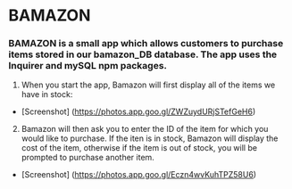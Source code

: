 # BAMAZON

### BAMAZON is a small app which allows customers to purchase items stored in our bamazon_DB database. The app uses the Inquirer and mySQL npm packages.

1. When you start the app, Bamazon will first display all of the items we have in stock:
* [Screenshot]
(https://photos.app.goo.gl/ZWZuydURjSTefGeH6)

2. Bamazon will then ask you to enter the ID of the item for which you would like to purchase. If the iten is in stock, Bamazon will display the cost of the item, otherwise if the item is out of stock, you will be prompted to purchase another item.
* [Screenshot]
(https://photos.app.goo.gl/Eczn4wvKuhTPZ58U6)
